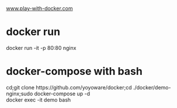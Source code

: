 www.play-with-docker.com<br>
<h1>docker run</h1>docker run -it -p 80:80 nginx<br>
<h1>docker-compose with bash</h1>
cd;git clone https://github.com/yoyoware/docker;cd ./docker/demo-nginx;sudo docker-compose up -d<br>
docker exec -it demo bash
